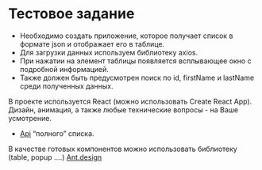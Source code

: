 # Тестовое задание

- Необходимо создать приложение, которое получает список в формате json и отображает его в таблице.
- Для загрузки данных используем библиотеку axios.
- При нажатии на элемент таблицы появляется всплывающее окно с подробной информацией.
- Также должен быть предусмотрен поиск по id, firstName и lastName среди полученных данных.

В проекте используется React (можно использовать Create React App).
Дизайн, анимация, а также любые технические вопросы - на Ваше усмотрение.

- [Api](http://95.216.159.188:7003/api/illustration?count=100&page=1) “полного” списка.

В качестве готовых компонентов можно использовать библиотеку (table, popup ….)
[Ant.design](https://ant.design/components/table/)
